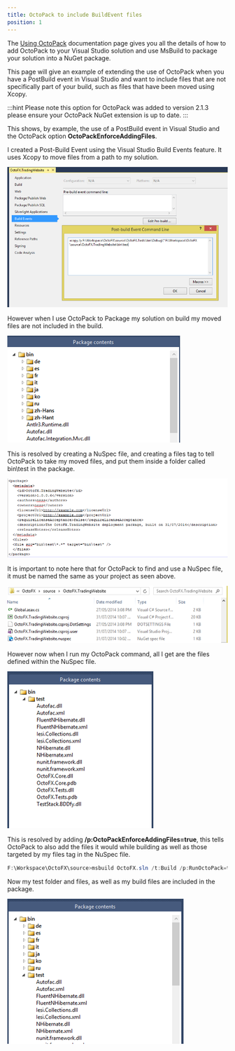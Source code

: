 ```yaml
---
title: OctoPack to include BuildEvent files
position: 1
---
```



The [Using OctoPack](/docs/packaging-applications/nuget-packages/using-octopack.md) documentation page gives you all the details of how to add OctoPack to your Visual Studio solution and use MsBuild to package your solution into a NuGet package.


This page will give an example of extending the use of OctoPack when you have a PostBuild event in Visual Studio and want to include files that are not specifically part of your build, such as files that have been moved using Xcopy.

:::hint
Please note this option for OctoPack was added to version 2.1.3 please ensure your OctoPack NuGet extension is up to date.
:::


This shows, by example, the use of a PostBuild event in Visual Studio and the OctoPack option **OctoPackEnforceAddingFiles**.


I created a Post-Build Event using the Visual Studio Build Events feature. It uses Xcopy to move files from a path to my solution.


![](/docs/images/3048096/3277796.png)


However when I use OctoPack to Package my solution on build my moved files are not included in the build.


![](/docs/images/3048096/3277795.png)


This is resolved by creating a NuSpec file, and creating a files tag to tell OctoPack to take my moved files, and put them inside a folder called bin\test in the package.


![](/docs/images/3048096/3277794.png)


It is important to note here that for OctoPack to find and use a NuSpec file, it must be named the same as your project as seen above.


![](/docs/images/3048096/3277792.png)


However now when I run my OctoPack command, all I get are the files defined within the NuSpec file.


![](/docs/images/3048096/3277793.png)


This is resolved by adding **/p:OctoPackEnforceAddingFiles=true**, this tells OctoPack to also add the files it would while building as well as those targeted by my files tag in the NuSpec file.

```powershell
F:\Workspace\OctoFX\source>msbuild OctoFX.sln /t:Build /p:RunOctoPack=true /p:OctoPackPackageVersion=1.0.0.7 /p:OctoPackEnforceAddingFiles=true
```


Now my test folder and files, as well as my build files are included in the package.


![](/docs/images/3048096/3277790.png)
